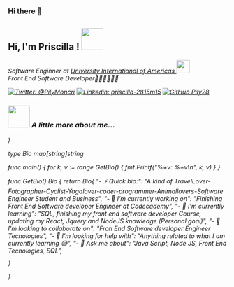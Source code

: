 ### Hi there 👋




<h2> Hi, I'm Priscilla ! <img src="https://media.giphy.com/media/mGcNjsfWAjY5AEZNw6/giphy.gif" width="50"></h2>

<p><em>Software Enginner at <a href="http://www.unb.br">University International of Americas </a><img src="https://media.giphy.com/media/fYSnHlufseco8Fh93Z/giphy.gif" width="30"></br>Front End Software Developer👩🏻‍💻👩🏻‍💻
	
[![Twitter: @PilyMoncri](https://img.shields.io/twitter/follow/PilyMoncri?style=social)](https://twitter.com/PilyMoncri)
[![Linkedin: priscilla-2815m15](https://img.shields.io/badge/-priscilla-2815m15-blue?style=flat-square&logo=Linkedin&logoColor=white&link=www.linkedin.com/in/priscilla-2815m15/)](www.linkedin.com/in/priscilla-2815m15)
[![GitHub Pily28](https://img.shields.io/github/followers/Pily28?label=follow&style=social)](https://github.com/Pily28?tab=repositories)
### <img src="https://media.giphy.com/media/VgCDAzcKvsR6OM0uWg/giphy.gif" width="50"> A little more about me...  




)

type Bio map[string]string

func main() {
	for k, v := range GetBio() {
		fmt.Printf("%+v: %+v\n", k, v)
	}
}

func GetBio() Bio {
	return Bio{
		"- ⚡ Quick bio:":                    "A kind of TravelLover-Fotographer-Cyclist-Yogalover-coder-programmer-Animallovers-Software Engineer Student and Business",
		"- 🔭 I’m currently working on":      "Finishing Front End Software developer Engineer at Codecademy",
		"- 🌱 I’m currently learning":        "SQL, finishing my front end software developer Course, updating my React, Jquery and NodeJS knowledge (Personal goal)",
		"- 👯 I’m looking to collaborate on": "Fron End Software developer Engineer Tecnologies",
		"- 🤔 I’m looking for help with":     "Anything related to what I am currently learning 😅",
		"- 💬 Ask me about":                  "Java Script, Node JS, Front End Tecnologies, SQL",
		
	}
}










